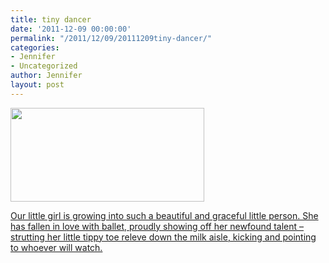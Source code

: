 ```yaml
---
title: tiny dancer
date: '2011-12-09 00:00:00'
permalink: "/2011/12/09/20111209tiny-dancer/"
categories:
- Jennifer
- Uncategorized
author: Jennifer
layout: post
---
```


[<img title="IMG_0036" height="150" alt="" width="310" class="alignnone size-thumbnail wp-image-1233" src="http://static.squarespace.com/static/50db6bb3e4b015296cd43789/50dfa5b1e4b0dc6320e0b5ea/50dfa5b3e4b0dc6320e0b882/1323446933000/?format=original" />](http://www.flickr.com/photos/jenniferandJennifers_photos/sets/72157628351185515/)

[Our little girl is growing into such a beautiful and graceful little person. She has fallen in love with ballet, proudly showing off her newfound talent &#8211; strutting her little tippy toe releve down the milk aisle, kicking and pointing to whoever will watch.](http://www.flickr.com/photos/jenniferandJennifers_photos/sets/72157628351185515/)
